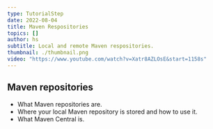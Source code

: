 ```yaml
---
type: TutorialStep
date: 2022-08-04
title: Maven Respositories
topics: []
author: hs
subtitle: Local and remote Maven respositories.
thumbnail: ./thumbnail.png
video: "https://www.youtube.com/watch?v=Xatr8AZLOsE&start=1158s"
---
```


## Maven repositories

- What Maven repositories are.
- Where your local Maven repository is stored and how to use it.
- What Maven Central is.
